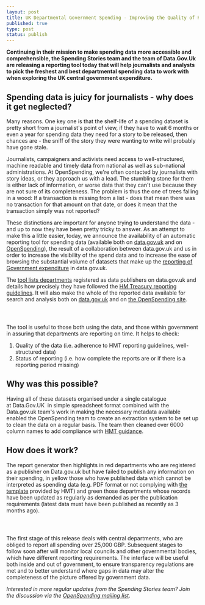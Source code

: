 ```yaml
---
layout: post
title: UK Departmental Government Spending - Improving the Quality of Reporting
published: true
type: post
status: publish
---
```


**Continuing in their mission to make spending data more accessible and comprehensible, the Spending Stories team and the team of Data.Gov.Uk are releasing a reporting tool today that will help journalists and analysts to pick the freshest and best departmental spending data to work with when exploring the UK central government expenditure.**

## Spending data is juicy for journalists - why does it get neglected?

Many reasons. One key one is that the shelf-life of a spending dataset is pretty short from a journalist's point of view, if they have to wait 6 months or even a year for spending data they need for a story to be released, then chances are - the sniff of the story they were wanting to write will probably have gone stale. 

Journalists, campaigners and activists need access to well-structured, machine readable and timely data from national as well as sub-national administrations. At OpenSpending, we're often contacted by journalists with story ideas, or they approach us with a lead. The stumbling stone for them is either lack of information, or worse data that they can't use because they are not sure of its completeness. The problem is thus the one of trees falling in a wood: If a transaction is missing from a list - does that mean there was no transaction for that amount on that date, or does it mean that the transaction simply was not reported? 

These distinctions are important for anyone trying to understand the data - and up to now they have been pretty tricky to answer. As an attempt to make this a little easier, today, we announce the availability of an automatic reporting tool for spending data (available both on [data.gov.uk](http://data.gov.uk/data/openspending-report/index) and on [OpenSpending](http://openspending.org/resources/gb-spending/index.html)), the result of a collaboration between data.gov.uk and us in order to increase the visibility of the spend data and to increase the ease of browsing the substantial volume of datasets that make up the [reporting of Government expenditure](http://data.gov.uk/openspending) in data.gov.uk.

The [tool lists departments](http://data.gov.uk/data/openspending-report/index) registered as data publishers on data.gov.uk and details how precisely they have followed the [HM Treasury reporting guidelines](http://www.hm-treasury.gov.uk/psr_transparency_index.htm). It will also make the whole of the reported data available for search and analysis both on [data.gov.uk](http://data.gov.uk/openspending) and on [the OpenSpending site](http://openspending.org/search).

<img alt="" src="http://farm9.staticflickr.com/8443/7980196066_d4aa29eb0d_z.jpg" title="UK Departmental Spend Reporting 1" class="pull-left" style="margin: 1em 1em 1em 0;" />

The tool is useful to those both using the data, and those within government in assuring that departments are reporting on time. It helps to check:

1. Quality of the data (i.e. adherence to HMT reporting guidelines, well-structured data)
2. Status of reporting (i.e. how complete the reports are or if there is a reporting period missing)

## Why was this possible?

Having all of these datasets organised under a single catalogue at Data.Gov.UK  in simple spreadsheet format combined with the Data.gov.uk team's work in making the necessary metadata available enabled the OpenSpending team to create an extraction system to be set up to clean the data on a regular basis. The team then cleaned over 6000 column names to add compliance with [HMT guidance](http://nomenklatura.okfnlabs.org/uk25k-column-names).

## How does it work?

The report generator then highlights in red departments who are registered as a publisher on Data.gov.uk but have failed to publish any information on their spending, in yellow those who have published data which cannot be interpreted as spending data (e.g. PDF format or not complying with [the template](http://www.hm-treasury.gov.uk/d/transparency_annexa100910.xls) provided by HMT) and green those departments whose records have been updated as regularly as demanded as per the publication requirements (latest data must have been published as recently as 3 months ago).

<img alt="" src="http://farm9.staticflickr.com/8441/7980196059_f6fd51a5c2_z.jpg" title="UK Departmental Spend Reporting 2" class="pull-left" style="margin: 1em 1em 1em 0;" />

The first stage of this release deals with central departments, who are obliged to report all spending over 25,000 GBP. Subsequent stages to follow soon after will monitor local councils and other governmental bodies, which have different reporting requirements. The interface will be useful both inside and out of government, to ensure transparency regulations are met and to better understand where gaps in data may alter the completeness of the picture offered by government data.

*Interested in more regular updates from the Spending Stories team? Join the discussion via the [OpenSpending mailing list](http://lists.okfn.org/mailman/listinfo/openspending).*
